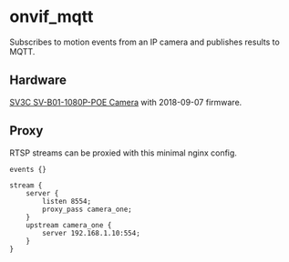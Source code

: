# onvif_mqtt

Subscribes to motion events from an IP camera and publishes results to MQTT.

## Hardware

[SV3C SV-B01-1080P-POE Camera](https://www.amazon.com/gp/product/B01G1U4MVA) with 2018-09-07 firmware.

## Proxy

RTSP streams can be proxied with this minimal nginx config.

```
events {}

stream {
	server {
		listen 8554;
		proxy_pass camera_one;
	}
	upstream camera_one {
		server 192.168.1.10:554;
	}
}
```